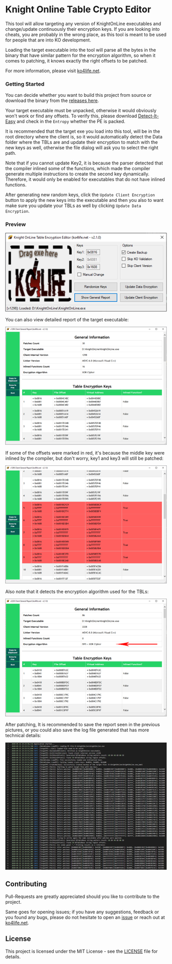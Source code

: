# Knight Online Table Crypto Editor

This tool will allow targeting any version of KnightOnLine executables and change/update continuously their encryption keys. If you are looking into cheats, you are probably in the wrong place, as this tool is meant to be used for people that are into KO development.

Loading the target executable into the tool will parse all the bytes in the binary that have similar pattern for the encryption algorithm, so when it comes to patching, it knows exactly the right offsets to be patched.

For more information, please visit [ko4life.net](https://www.ko4life.net/).

### Getting Started

You can decide whether you want to build this project from source or download the binary from the [releases here](https://github.com/ko4life-net/KO-TBLCryptoEditor/releases).

Your target executable must be unpacked, otherwise it would obviously won't work or find any offsets. To verify this, please download [Detect-It-Easy](http://ntinfo.biz/index.html) and check in the `Entropy` whether the PE is packed.

It is recommended that the target exe you load into this tool, will be in the root directory where the client is, so it would automatically detect the Data folder where the TBLs are and update their encryption to match with the new keys as well, otherwise the file dialog will ask you to select the right path.

Note that if you cannot update Key2, it is because the parser detected that the compiler inlined some of the functions, which made the compiler generate multiple instructions to create the second key dynamically. Therefore, it would only be enabled for executables that do not have inlined functions.

After generating new random keys, click the `Update Client Encryption` button to apply the new keys into the executable and then you also to want make sure you update your TBLs as well by clicking `Update Data Encryption`.

### Preview

![](/media/main_window.png)

You can also view detailed report of the target executable:

![](/media/general_window.png)

If some of the offsets were marked in red, it's because the middle key were inlined by the compiler, but don't worry, key1 and key3 will still be patched:

![](/media/general_window_inlined.png)

Also note that it detects the encryption algorithm used for the TBLs:

![](/media/general_window_encryption.png)

After patching, It is recommended to save the report seen in the previous pictures, or you could also save the log file generated that has more technical details:

![](/media/generated_logs.png)

## Contributing

Pull-Requests are greatly appreciated should you like to contribute to the project. 

Same goes for opening issues; if you have any suggestions, feedback or you found any bugs, please do not hesitate to open an [issue](https://github.com/ko4life-net/KO-TBLCryptoEditor/issues) or reach out at [ko4life.net](https://www.ko4life.net/).

## License

This project is licensed under the MIT License - see the [LICENSE](LICENSE) file for details.
